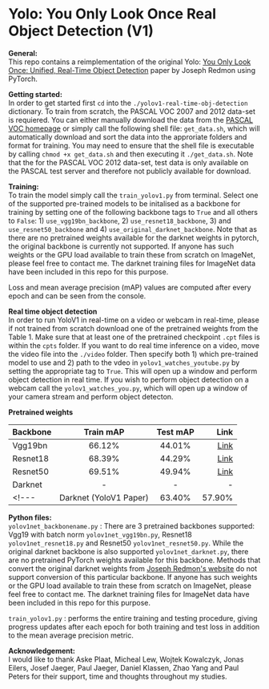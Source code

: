 # Yolo: You Only Look Once Real Object Detection (V1)
 
**General:**
<br>
This repo contains a reimplementation of the original Yolo: [You Only Look Once: Unified, Real-Time Object Detection](https://arxiv.org/abs/1506.02640) paper by Joseph Redmon using PyTorch. 

**Getting started:**
<br>
In order to get started first `cd` into the `./yolov1-real-time-obj-detection` dictionary. To train from scratch, the PASCAL VOC 2007 and 2012 data-set is requiered. You can either manually download the data from the [PASCAL VOC homepage](http://host.robots.ox.ac.uk/pascal/VOC/) or simply call the following shell file: `get_data.sh`, which will automatically download and sort the data into the approriate folders and format for training. You may need to ensure that the shell file is executable by calling `chmod +x get_data.sh` and then executing it `./get_data.sh`. Note that the for the PASCAL VOC 2012 data-set, test data is only available on the PASCAL test server and therefore not publicly available for download. 

**Training:**
<br>
To train the model simply call the `train_yolov1.py` from terminal. Select one of the supported pre-trained models to be initalised as a backbone for training by setting one of the following backbone tags to `True` and all others to `False`: 1) `use_vgg19bn_backbone`, 2) `use_resnet18_backbone`, 3) and `use_resnet50_backbone` and 4) `use_original_darknet_backbone`. Note that as there are no pretrained weights available for the darknet weights in pytorch, the original backbone is currently not supported. If anyone has such weights or the GPU load available to train these from scratch on ImageNet, please feel free to contact me. The darknet training files for ImageNet data have been included in this repo for this purpose. 

Loss and mean average precision (mAP) values are computed after every epoch and can be seen from the console. 

**Real time object detection**
<br>
In order to run YoloV1 in real-time on a video or webcam in real-time, please if not trained from scratch download one of the pretrained weights from the Table 1. Make sure that at least one of the pretrained checkpoint `.cpt` files is within the `cpts` folder. If you want to do real time inference on a video, move the video file into the `./video` folder. Then specify both 1) which pre-trained model to use and 2) path to the vdeo in `yolov1_watches_youtube.py` by setting the appropriate tag to `True`. This will open up a window and perform object detection in real time. If you wish to perform object detection on a webcam call the `yolov1_watches_you.py`, which will open up a window of your camera stream and perform object detecton.

**Pretrained weights**
<br>

 Backbone      |    Train mAP   |    Test mAP   |      Link     |
| :---         |     :---:      |     :---:     |          ---: |
|    Vgg19bn   |     66.12%     |     44.01%    |    [Link]()   |
|    Resnet18  |     68.39%     |     44.29%    |    [Link]()   |
|    Resnet50  |     69.51%     |     49.94%    |    [Link]()   |
|    Darknet   |       -        |       -       |       -       |
<!---|    Darknet (YoloV1 Paper)     |       63.40%  |      57.90%       |       -       |--->

**Python files:**
<br>
`yolov1net_backbonename.py` : There are 3 pretrained backbones supported: Vgg19 with batch norm `yolov1net_vgg19bn.py`, Resnet18 `yolov1net_resnet18.py`
 and Resnet50 `yolov1net_resnet50.py`. While the original darknet backbone is also supported `yolov1net_darknet.py`, there are no pretrained PyTorch weights available for this backbone. Methods that convert the original darknet weights from [Joseph Redmon's website](https://pjreddie.com/darknet/imagenet/) do not support conversion of this particular backbone. If anyone has such weights or the GPU load available to train these from scratch on ImageNet, please feel free to contact me. The darknet training files for ImageNet data have been included in this repo for this purpose. 
 
`train_yolov1.py` : performs the entire training and testing procedure, giving progress updates after each epoch for both training and test loss in addition to the mean average precision metric. 

**Acknowledgement:**
<br>
I would like to thank Aske Plaat, Micheal Lew, Wojtek Kowalczyk, Jonas Eilers, Josef Jaeger, Paul Jaeger, Daniel Klassen, Zhao Yang and Paul Peters for their support, time and thoughts throughout my studies.

